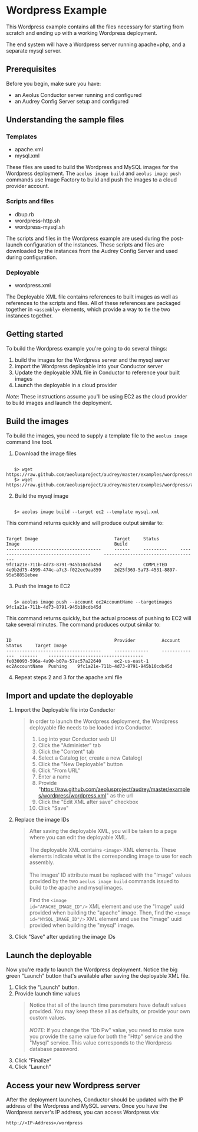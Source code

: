 # Wordpress Example

This Wordpress example contains all the files necessary for starting from scratch
and ending up with a working Wordpress deployment.

The end system will have a Wordpress server running apache+php, and a separate
mysql server.

## Prerequisites

Before you begin, make sure you have:

*  an Aeolus Conductor server running and configured
*  an Audrey Config Server setup and configured

## Understanding the sample files

### Templates

* apache.xml
* mysql.xml

These files are used to build the Wordpress and MySQL images for the Wordpress
deployment.  The <code>aeolus image build</code> and <code>aeolus image
push</code> commands use Image Factory to build and push the images to a cloud
provider account.

### Scripts and files

* dbup.rb
* wordpress-http.sh
* wordpress-mysql.sh

The scripts and files in the Wordpress example are used during the post-launch
configuration of the instances.  These scripts and files are downloaded by the
instances from the Audrey Config Server and used during configuration.

### Deployable

* wordpress.xml

The Deployable XML file contains references to built images as well as
references to the scripts and files.  All of these references are packaged
together in <code>&lt;assembly&gt;</code> elements, which provide a way to tie
the two instances together.

## Getting started

To build the Wordpress example you're going to do several things:

1. build the images for the Wordpress server and the mysql server
2. import the Wordpress deployable into your Conductor server
3. Update the deployable XML file in Conductor to reference your built images
4. Launch the deployable in a cloud provider

*Note*: These instructions assume you'll be using EC2 as the cloud provider to
build images and launch the deployment.

## Build the images

To build the images, you need to supply a template file to the <code>aeolus
image</code> command line tool.

1. Download the image files
<pre><code>
   $> wget https://raw.github.com/aeolusproject/audrey/master/examples/wordpress/mysql.xml
   $> wget https://raw.github.com/aeolusproject/audrey/master/examples/wordpress/apache.xml
</code></pre>
2. Build the mysql image
<pre><code>
   $> aeolus image build --target ec2 --template mysql.xml
</code></pre>
This command returns quickly and will produce output similar to:
<pre><code>
Target Image                             Target     Status        Image                                    Build
------------------------------------     ------     ---------     ------------------------------------     ------------------------------------
9fc1a21e-711b-4d73-8791-945b10cdb45d     ec2        COMPLETED     4e9b2d75-4599-474c-a7c3-f022ec9aa859     2d25f363-5a73-4531-8897-95e58851ebee
</code></pre>
3. Push the image to EC2
<pre><code>
   $> aeolus image push --account ec2AccountName --targetimages 9fc1a21e-711b-4d73-8791-945b10cdb45d
</code></pre>
This command returns quickly, but the actual process of pushing to EC2 will take
several minutes.  The command produces output similar to:
<pre><code>
ID                                       Provider          Account         Status     Target Image
------------------------------------     -------------     --------------  -------    ------------------------------------
fe030093-596a-4a90-b07a-57ac57a22640     ec2-us-east-1     ec2AccountName  Pushing    9fc1a21e-711b-4d73-8791-945b10cdb45d
</code></pre>
4. Repeat steps 2 and 3 for the apache.xml file

## Import and update the deployable

1. Import the Deployable file into Conductor
   > In order to launch the Wordpress deployment, the Wordpress deployable file needs to be
   > loaded into Conductor.
   >
   > 1. Log into your Conductor web UI
   > 2. Click the "Administer" tab
   > 3. Click the "Content" tab
   > 4. Select a Catalog (or, create a new Catalog)
   > 5. Click the "New Deployable" button
   > 6. Click "From URL"
   > 7. Enter a name
   > 8. Provide
       "https://raw.github.com/aeolusproject/audrey/master/examples/wordpress/wordpress.xml"
       as the url
   > 9. Click the "Edit XML after save" checkbox
   > 0. Click "Save"
2. Replace the image IDs
   > After saving the deployable XML, you will be taken to a page where you can
   > edit the deployable XML.
   > <br/>
   > <br/>
   > The deployable XML contains <code>&lt;image&gt;</code> XML elements.  These
   > elements indicate what is the corresponding image to use for each assembly.
   > <br/>
   > <br/>
   > The images' ID attribute must be replaced with the "Image" values provided by the
   > two <code>aeolus image build</code> commands issued to build to the
   > apache and mysql images.
   > <br/>
   > <br/>
   > Find the <code>&lt;image id="APACHE\_IMAGE\_ID"/&gt;</code> XML element and
   > use the "Image" uuid provided when building the "apache" image.  Then, find
   > the <code>&lt;image id="MYSQL\_IMAGE\_ID"/&gt;</code> XML element and use
   > the "Image" uuid provided when building the "mysql" image.
3. Click "Save" after updating the image IDs

## Launch the deployable

Now you're ready to launch the Wordpress deployment.  Notice the big green "Launch"
button that's available after saving the deployable XML file.

1. Click the "Launch" button.
2. Provide launch time values
   > Notice that all of the launch time parameters have default values
   > provided.  You may keep these all as defaults, or provide your own custom
   > values.
   > <br/>
   > <br/>
   > *NOTE*: If you change the "Db Pw" value, you need to make sure you
   > provide the same value for both the "Http" service and the "Mysql" service.
   > This value corresponds to the Wordpress database password.
3. Click "Finalize"
4. Click "Launch"

## Access your new Wordpress server

After the deployment launches, Conductor should be updated with the IP address
of the Wordpress and MySQL servers.  Once you have the Wordpress server's IP address,
you can access Wordpress via:

    http://<IP-Address>/wordpress
